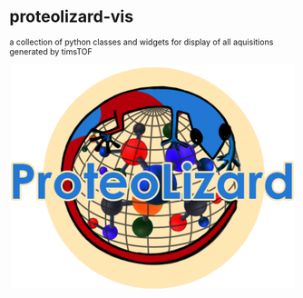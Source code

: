 # proteolizard-vis
a collection of python classes and widgets for display of all aquisitions generated by timsTOF

<p align="center">
  <img src="ProteolizardLogo.png" alt="logo" width="500"/>
</p>
